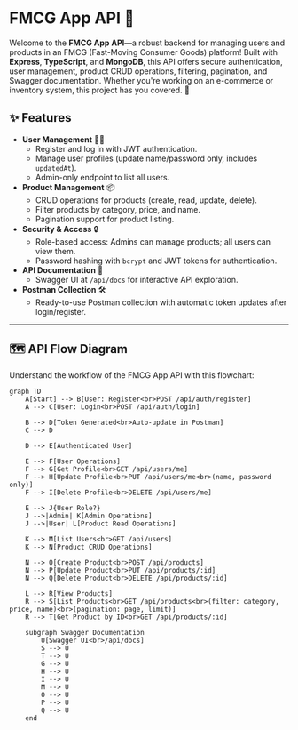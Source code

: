 # FMCG App API 🚀

Welcome to the **FMCG App API**—a robust backend for managing users and products in an FMCG (Fast-Moving Consumer Goods) platform! Built with **Express**, **TypeScript**, and **MongoDB**, this API offers secure authentication, user management, product CRUD operations, filtering, pagination, and Swagger documentation. Whether you're working on an e-commerce or inventory system, this project has you covered. 🎉

## ✨ Features

- **User Management** 🧑‍💼
  - Register and log in with JWT authentication.
  - Manage user profiles (update name/password only, includes `updatedAt`).
  - Admin-only endpoint to list all users.
- **Product Management** 📦
  - CRUD operations for products (create, read, update, delete).
  - Filter products by category, price, and name.
  - Pagination support for product listing.
- **Security & Access** 🔒
  - Role-based access: Admins can manage products; all users can view them.
  - Password hashing with `bcrypt` and JWT tokens for authentication.
- **API Documentation** 📜
  - Swagger UI at `/api/docs` for interactive API exploration.
- **Postman Collection** 🛠️
  - Ready-to-use Postman collection with automatic token updates after login/register.

---

## 🗺️ API Flow Diagram

Understand the workflow of the FMCG App API with this flowchart:

```mermaid
graph TD
    A[Start] --> B[User: Register<br>POST /api/auth/register]
    A --> C[User: Login<br>POST /api/auth/login]
    
    B --> D[Token Generated<br>Auto-update in Postman]
    C --> D
    
    D --> E[Authenticated User]
    
    E --> F[User Operations]
    F --> G[Get Profile<br>GET /api/users/me]
    F --> H[Update Profile<br>PUT /api/users/me<br>(name, password only)]
    F --> I[Delete Profile<br>DELETE /api/users/me]
    
    E --> J{User Role?}
    J -->|Admin| K[Admin Operations]
    J -->|User| L[Product Read Operations]
    
    K --> M[List Users<br>GET /api/users]
    K --> N[Product CRUD Operations]
    
    N --> O[Create Product<br>POST /api/products]
    N --> P[Update Product<br>PUT /api/products/:id]
    N --> Q[Delete Product<br>DELETE /api/products/:id]
    
    L --> R[View Products]
    R --> S[List Products<br>GET /api/products<br>(filter: category, price, name)<br>(pagination: page, limit)]
    R --> T[Get Product by ID<br>GET /api/products/:id]
    
    subgraph Swagger Documentation
        U[Swagger UI<br>/api/docs]
        S --> U
        T --> U
        G --> U
        H --> U
        I --> U
        M --> U
        O --> U
        P --> U
        Q --> U
    end
